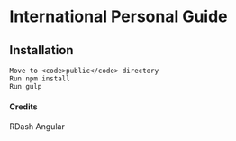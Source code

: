 # International Personal Guide

## Installation

    Move to <code>public</code> directory
    Run npm install
    Run gulp


#### Credits

RDash Angular